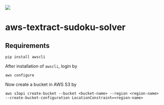 ![](https://img.shields.io/badge/Python-%F0%9F%90%8D-brightgreen)

# aws-textract-sudoku-solver

## Requirements

```
pip install awscli
```

After installation of ```awscli```, login by

```
aws configure
```

Now create a bucket in AWS S3 by

```
aws s3api create-bucket --bucket <bucket-name> --region <region-name> --create-bucket-configuration LocationConstraint=<region-name>
```

